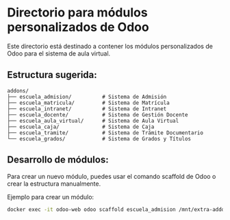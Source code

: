 # Directorio para módulos personalizados de Odoo

Este directorio está destinado a contener los módulos personalizados de Odoo para el sistema de aula virtual.

## Estructura sugerida:
```
addons/
├── escuela_admision/          # Sistema de Admisión
├── escuela_matricula/         # Sistema de Matrícula  
├── escuela_intranet/          # Sistema de Intranet
├── escuela_docente/           # Sistema de Gestión Docente
├── escuela_aula_virtual/      # Sistema de Aula Virtual
├── escuela_caja/              # Sistema de Caja
├── escuela_tramite/           # Sistema de Trámite Documentario
└── escuela_grados/            # Sistema de Grados y Títulos
```

## Desarrollo de módulos:
Para crear un nuevo módulo, puedes usar el comando scaffold de Odoo o crear la estructura manualmente.

Ejemplo para crear un módulo:
```bash
docker exec -it odoo-web odoo scaffold escuela_admision /mnt/extra-addons/
```
